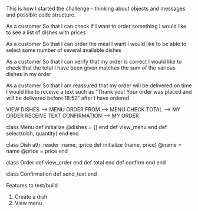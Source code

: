 This is how I started the challenge - thinking about objects and messages and possible code structure.

As a customer
So that I can check if I want to order something
I would like to see a list of dishes with prices

As a customer
So that I can order the meal I want
I would like to be able to select some number of several available dishes

As a customer
So that I can verify that my order is correct
I would like to check that the total I have been given matches the sum of the various dishes in my order

As a customer
So that I am reassured that my order will be delivered on time
I would like to receive a text such as "Thank you! Your order was placed and will be delivered before 18:52" after I have ordered

VIEW DISHES --> MENU
ORDER FROM --> MENU
CHECK TOTAL --> MY ORDER
RECEIVE TEXT CONFIRMATION --> MY ORDER

class Menu
  def initialize
    @dishes = {}
  end
  def view_menu
  end
  def select(dish, quantity)
  end
end

class Dish
  attr_reader :name, :price
  def initialize (name, price)
    @name = name
    @price = price
  end

class Order
  def view_order
  end
  def total
  end
  def confirm
  end
end

class Confirmation
  def send_text
  end

  Features to test/build
  1. Create a dish
  2. View menu

  
